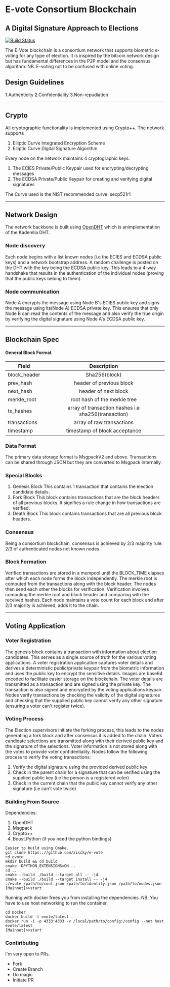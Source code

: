 # E-vote Consortium Blockchain
## A Digital Signature Approach to Elections
[![Build Status](https://travis-ci.org/ziscky/doom.svg?branch=master)](https://travis-ci.org/ziscky/doom)

The E-Vote blockchain is a consortium network that supports biometric e-voting for any type of election. It is inspired by the bitcoin
network design but has fundamental differences in the P2P model and the consensus algorithm. NB. E-voting not to be confused with online voting.

## Design Guidelines
1.Authenticity
2.Confidentiality
3.Non-repudiation


---

## Crypto
All cryptographic functionality is implemented using [Crypto++](https://github.com/weidai11/cryptopp). The network supports
1. Elliptic Curve Integrated Encryption Scheme
2. Elliptic Curve Digital Signature Algorithm

Every node on the network maintains 4 cryptographic keys:
1. The ECIES Private/Public Keypair used for encrypting/decrypting messages
2. The ECDSA Private/Public Keypair for creating and verifying digital signatures

The Curve used is the NIST recommended curve: secp521r1

---

## Network Design

The network backbone is built using [OpenDHT](https://github.com/savoirfairelinux/opendht) which is animplementation of the Kademlia DHT.
### Node discovery
Each node begins with a list known nodes (i.e the ECIES and ECDSA public keys) and a network bootstrap address. A random challenge is posted on the DHT with the key being the ECDSA public key. This leads to a 4-way handshake that results in the authentication of the individual nodes (proving that the public keys belong to them).

### Node communication
Node A encrypts the message using Node B's ECIES public key and signs the message using its(Node A) ECDSA private key. This ensures that only Node B can read the contents of the message and also verify the true origin by verifying the digital signature using Node A's ECDSA public key.


----

## Blockchain Spec
#### General Block Format
| Field        | Description           |
| ------------- |:-------------:|
| block_header      | Sha256(block) |
| prev_hash      | header of previous block      |
| next_hash | header of next block      |
| merkle_root | root hash of the merkle tree      |
| tx_hashes | array of transaction hashes i.e sha256(transaction)     |
| transactions | array of raw transactions      |
| timestamp | timestamp of block acceptance      |

### Data Format
The primary data storage format is MsgpackV2 and above. Transactions can be shared through JSON but they are converted to Msgpack internally.

### Special Blocks
1. Genesis Block
    This contains 1 transaction that contains the election candidate details.
2. Fork Block
    This block contains transactions that are the block headers of all previous blocks. It signifies a rule change in how transactions are verified.
3. Death Block
    This block contains transactions that are all previous block headers.

### Consensus
Being a consortium blockchain, consensus is achieved by 2/3 majority rule. 2/3 of authenticated nodes not known nodes.

### Block Formation
Verified transactions are stored in a mempool until the BLOCK_TIME elapses after which each node forms the block independently. The merkle root is computed from the transactions along with the block header. The nodes then send each other the blocks for verification. Verification involves computing the merkle root and block header and comparing with the received hashes. Each node maintains a vote count for each block and after 2/3 majority is achieved, adds it to the chain.

---

## Voting Application
### Voter Registration
The genesis block contains a transaction with information about election candidates. This serves as a single source of truth for the various voting applications.
A voter registration application captures voter details and derives a deterministic public/private keypair from the biometric information and uses the public key to encrypt the sensitive details. Images are base64 encoded to facilitate easier storage on the blockchain. The voter details are transmitted as a transaction and are signed using the private key. The transaction is also signed and encrypted by the voting applications keypair.
Nodes verify transactions by checking the validity of the digital signatures and checking that the supplied public key cannot verify any other signature (ensuring a voter can't register twice).

### Voting Process
The Election supervisors initiate the forking process, this leads to the nodes generating a fork block and after consensus it is added to the chain. Voters candidate selections are transmitted along with their derived public key and the signature of the selections. Voter information is not stored along with the votes to provide voter confidentiality.
Nodes follow the following process to verify the voting transactions:
1. Verify the digital signature using the provided derived public key
2. Check in the parent chain for a signature that can be verified using the supplied public key (i.e the person is a registered voter)
3. Check in the current chain that the public key cannot verify any other signature (i.e can't vote twice)


### Building From Source
Dependencies:
1. OpenDHT
2. Msgpack
3. Crypto++
4. Boost.Python (if you need the python bindings)
```
Easier to build using Cmake.
git clone https:://github.com/ziscky/e-vote
cd evote
mkdir build && cd build
cmake -DPYTHON_EXTENSIONS=ON ..
cd ..
cmake --build ./build --target all -- -j4
cmake --build ./build --target install -- -j4
./evote /path/to/conf.json /path/to/identity.json /path/to/nodes.json
[Mainnet]>>start
```
Running with docker frees you from installing the dependencies.
NB. You have to use host networking to run the container.
```
cd Docker
docker build -t evote/latest .
docker run -i -p 4333:4333 -v /local/path/to/config:/config --net host evote/latest
[Mainnet]>>start
```

### Contiributing
I'm very open to PRs.

 - Fork
 - Create Branch
 - Do magic
 - Initiate PR

